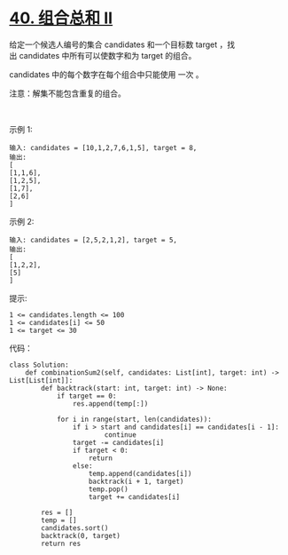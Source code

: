 # [40. 组合总和 II](https://leetcode-cn.com/problems/combination-sum-ii/)

给定一个候选人编号的集合 candidates 和一个目标数 target ，找出 candidates 中所有可以使数字和为 target 的组合。

candidates 中的每个数字在每个组合中只能使用 一次 。

注意：解集不能包含重复的组合。 

 

示例 1:
```
输入: candidates = [10,1,2,7,6,1,5], target = 8,
输出:
[
[1,1,6],
[1,2,5],
[1,7],
[2,6]
]
```
示例 2:
```
输入: candidates = [2,5,2,1,2], target = 5,
输出:
[
[1,2,2],
[5]
]
```

提示:
```
1 <= candidates.length <= 100
1 <= candidates[i] <= 50
1 <= target <= 30
```

代码：
```python3
class Solution:
    def combinationSum2(self, candidates: List[int], target: int) -> List[List[int]]:
        def backtrack(start: int, target: int) -> None:
            if target == 0:
                res.append(temp[:])

            for i in range(start, len(candidates)):
                if i > start and candidates[i] == candidates[i - 1]:
                        continue
                target -= candidates[i]
                if target < 0:
                    return
                else:
                    temp.append(candidates[i])
                    backtrack(i + 1, target)
                    temp.pop()
                    target += candidates[i]

        res = []
        temp = []
        candidates.sort()
        backtrack(0, target)
        return res
```